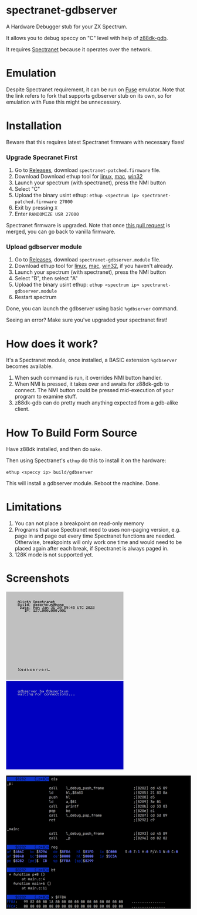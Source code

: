 # spectranet-gdbserver

A Hardware Debugger stub for your ZX Spectrum.

It allows you to debug speccy on "C" level with help of
[z88dk-gdb](https://github.com/z88dk/z88dk).

It requires [Spectranet](https://www.bytedelight.com/?page_id=3515) because it operates over the network.

# Emulation

Despite Spectranet requirement, it can be run on
[Fuse](https://github.com/speccytools/fuse/releases/tag/gdbserver) emulator.
Note that the link refers to fork that supports gdbserver stub on its own,
so for emulation with Fuse this might be unnecessary.

# Installation

Beware that this requires latest Spectranet firmware with necessary fixes!

### Upgrade Specranet First

1. Go to [Releases](https://github.com/speccytools/spectranet-gdbserver/releases), download `spectranet-patched.firmware` file.
2. Download Download ethup tool for [linux](https://github.com/speccytools/spectranet-gdbserver/raw/master/tools/linux/ethup),
   [mac](https://github.com/speccytools/spectranet-gdbserver/raw/master/tools/mac/ethup),
   [win32](https://github.com/speccytools/spectranet-gdbserver/raw/master/tools/win32/ethup.exe)
3. Launch your spectrum (with spectranet), press the NMI button
4. Select "C"
5. Upload the binary usint ethup: `ethup <spectrum ip> spectranet-patched.firmware 27000`
6. Exit by pressing `X`
7. Enter `RANDOMIZE USR 27000`

Spectranet firmware is upgraded. Note that once
[this pull request](https://github.com/spectrumero/spectranet/pull/16)
is merged, you can go back to vanilla firmware.

### Upload gdbserver module

1. Go to [Releases](https://github.com/speccytools/spectranet-gdbserver/releases), download `spectranet-gdbserver.module` file.
2. Download ethup tool for [linux](https://github.com/speccytools/spectranet-gdbserver/raw/master/tools/linux/ethup),
   [mac](https://github.com/speccytools/spectranet-gdbserver/raw/master/tools/mac/ethup),
   [win32](https://github.com/speccytools/spectranet-gdbserver/raw/master/tools/win32/ethup.exe), if you haven't already.
3. Launch your spectrum (with spectranet), press the NMI button
4. Select "B", then select "A"
5. Upload the binary usint ethup: `ethup <spectrum ip> spectranet-gdbserver.module`
6. Restart spectrum

Done, you can launch the gdbserver using basic `%gdbserver` command.

Seeing an error? Make sure you've upgraded your spectranet first!

# How does it work?

It's a Spectranet module, once installed, 
a BASIC extension `%gdbserver` becomes available.

1. When such command is run, it overrides NMI button handler. 
2. When NMI is pressed, it takes over and awaits for z88dk-gdb to connect.
The NMI button could be pressed mid-execution of your program to examine stuff.
3. z88dk-gdb can do pretty much anything expected from a gdb-alike client.

# How To Build Form Source

Have z88dk installed, and then do `make`. 

Then using Spectranet's `ethup` do this to install it on the hardware:

`ethup <speccy ip> build/gdbserver` 

This will install a gdbserver module. Reboot the machine. Done.

# Limitations

1. You can not place a breakpoint on read-only memory
2. Programs that use Spectranet need to uses non-paging version, e.g. page in and page out every time Spectranet functions are needed.
   Otherwise, breakpoints will only work one time and would need to be placed again after each break, if Spectranet is always paged in. 
3. 128K mode is not supported yet.

# Screenshots

![](images/command.png) 
![](images/run.png)

![](images/z88dk-gdb.png)
